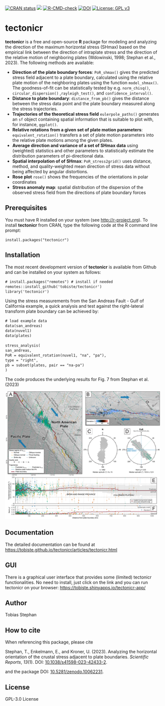 <!-- badges: start -->
[![CRAN status](https://www.r-pkg.org/badges/version/tectonicr)](https://CRAN.R-project.org/package=tectonicr)
[![](http://cranlogs.r-pkg.org/badges/grand-total/tectonicr?color=yellow)](https://cran.r-project.org/package=tectonicr)
[![R-CMD-check](https://github.com/tobiste/tectonicr/actions/workflows/R-CMD-check.yaml/badge.svg)](https://github.com/tobiste/tectonicr/actions/workflows/R-CMD-check.yaml)
[![DOI](https://zenodo.org/badge/DOI/10.5281/zenodo.10062231.svg)](https://doi.org/10.5281/zenodo.10062231)
[![License: GPL v3](https://img.shields.io/badge/License-GPL%20v3-blue.svg)](http://www.gnu.org/licenses/gpl-3.0)
<!-- badges: end -->

# tectonicr

**tectonicr** is a free and open-source **R** package for modeling and analyzing the direction of the maximum horizontal stress (SHmax) based on the empirical link between the direction of intraplate stress and the direction of the relative motion of neighboring plates (Wdowinski, 1998; Stephan et al., 2023). The following methods are available:

- **Direction of the plate boundary forces**: `PoR_shmax()` gives the predicted stress field adjacent to a plate boundary, calculated using the relative plate motion of the neighboring plates using the function `model_shmax()`. The goodness-of-fit can be statistically tested by e.g. `norm_chisq()`, `circular_dispersion()` ,`rayleigh_test()`, and `confidence_interval()`.
- **Distance to plate boundary**: `distance_from_pb()` gives the distance between the stress data point and the plate boundary measured along the stress trajectories.
- **Trajectories of the theoretical stress field**  `eulerpole_paths()` generates an  `sf` object containing spatial information that is suitable to plot with, for instance, `ggplot()`. 
- **Relative rotations from a given set of plate motion parameters**: `equivalent_rotation()` transfers a set of plate motion parameters into the relative plate motions among the given plates. 
- **Average direction and variance of a set of SHmax data** using (weighted) statistics and other parameters to statistically estimate the distribution parameters of pi-directional data. 
- **Spatial interpolation of of SHmax**: `PoR_stress2grid()` uses distance, method, and quality-weighted mean direction of stress data without being affected by angular distortions.
- **Rose plot** `rose()` shows the frequencies of the orientations in polar coordinates
- **Stress anomaly map**: spatial distribution of the dispersion of the observed stress field from the directions of plate boundary forces

## Prerequisites
You must have R installed on your system (see http://r-project.org). To install 
**tectonicr** from CRAN, type the following code at the R command line prompt:

```
install.packages("tectonicr")
```

## Installation
The most recent development version of **tectonicr** is available from Github 
and can be installed on your system as follows:

```
# install.packages("remotes") # install if needed
remotes::install_github('tobiste/tectonicr')
library('tectonicr')
```

Using the stress measurements from the San Andreas Fault - Gulf of California example, a quick analysis and test against the right-lateral transform plate boundary can be achieved by:

```
# load example data
data(san_andreas)
data(nuvel1)
data(plates)

stress_analysis(
san_andreas, 
PoR = equivalent_rotation(nuvel1, "na", "pa"), 
type = "right", 
pb = subset(plates, pair == "na-pa")
)
```
The code produces the underlying results for Fig. 7 from Stephan et al. (2023)

![Preview of stress analysis.](man/Figure_07_san_andreas_data.png)

## Documentation
The detailed documentation can be found at
https://tobiste.github.io/tectonicr/articles/tectonicr.html

## GUI
There is a graphical user interface that provides some (limited) tectonicr functionalities. No need to install, just click on the link and you can run tectonicr on your browser:
https://tobiste.shinyapps.io/tectonicr-app/

## Author
Tobias Stephan

## How to cite
When referencing this package, please cite 

Stephan, T., Enkelmann, E., and Kroner, U. (2023). Analyzing the horizontal orientation of the crustal stress adjacent to plate boundaries. *Scientific Reports*, *13*(1). DOI: [10.1038/s41598-023-42433-2](https://doi.org/10.1038/s41598-023-42433-2).

and the package DOI: [10.5281/zenodo.10062231](https://doi.org/10.5281/zenodo.10062231).


## License
GPL-3.0 License
